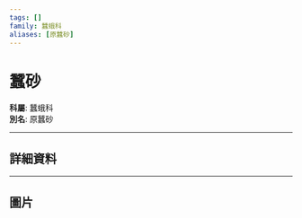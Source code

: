 ```yaml
---
tags: []
family: 蠶蛾科
aliases: [原蠶砂]
---
```


# 蠶砂

**科屬**: 蠶蛾科  
**別名**: 原蠶砂  

---

## 詳細資料


---

## 圖片
